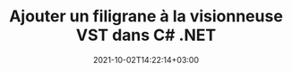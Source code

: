 ---
############################# Static ############################
layout: "autogen-gist"
date: 2021-10-02T14:22:14+03:00
draft: false
path: "fr/total/net/watermark/vst/"
other_out_formats: "PDF DOC DOCX DOCM DOT DOTM DOTX RTF XLS XLSM XLSX XLT XLTM XLTX PPT PPTX PPTM PPS PPSX PPSM POT POTX POTM EML EMLX OFT MSG ODT BMP GIF JPEG JP2 PNG TIFF WEBP VSD VDX VSDM VSDX VSS VSSM VSSX VST VSTM VSTX VSX VTX JPG Word Excel Image Visio"
ad_headline: "Ajouter un filigrane à VST | C#"
ad_description: "Ajouter, rechercher, modifier et supprimer des filigranes du fichier VST en C# .NET"

############################# Head ############################
head_title: "Ajouter un filigrane de texte ou d'image à VST dans C # ASP.NET"
head_description: "Ajoutez, recherchez, modifiez et supprimez un filigrane de texte ou d'image d'un fichier VST, Word, Excel, PowerPoint, diagramme ou image dans un fichier C #, ASP.NET, VB.NET, .NET Core, Xamarin et Mono sur votre ordinateur de bureau, Web ou application mobile."

############################# Header ############################
title: "Ajouter un filigrane à la visionneuse VST dans C# .NET"
description: "Ajoutez des images de filigrane aux applications de visualisation de documents VST qui sont développées dans les plateformes C#, ASP.NET, VB.NET, .NET Core, Xamarin et Mono. Utilisez des méthodes avancées de gestion des filigranes pour afficher, rechercher, modifier et supprimer divers types de filigranes dans les PDF, les documents Microsoft Word, les feuilles de calcul Excel, les présentations PowerPoint, les diagrammes, les pièces jointes aux e-mails et les formats de fichiers image. Vous pouvez facilement afficher le fichier filigrané sous forme de fichier HTML, image ou PDF dans vos applications sans utiliser de logiciel supplémentaire."

############################# SubMenu ############################
submenu:
    enable: false

############################# Content ############################
content:
    enable: true
    block:
    - title_left: "Ajouter un filigrane d'image au fichier PDF dans .NET"
      content_left: |
          [Conholdate.Total pour .NET](https://products.conholdate.com/total/net/) permet aux développeurs .NET d'ajouter facilement des filigranes d'image à leurs applications de visualisation de documents en ajoutant quelques étapes simples.

          -   Instancier **Filigrane** avec le format du document d'entrée
          -   Utiliser le chemin de l'image du filigrane comme paramètre constructeur de la classe **ImageWatermark**
          -   Définir la taille et l'alignement du filigrane
          -   Ajoutez un filigrane au ** filigrane ** et créez un document de sortie
          -   Instanciez **Viewer** avec le document de sortie
          -   Définir les options pour afficher le document au format HTML
          
      title_right: "Instructions de téléchargement et d'installation des API"
      content_right: |
          L'exemple de code ci-dessous nécessite les espaces de noms "GroupDocs.Watermark" et "GroupDocs.Viewer" pour insérer un filigrane d'image dans le document et l'afficher sous forme de fichier HTML sur différents systèmes d'exploitation tels que Windows, Linux ou macOS tout en utilisant des plates-formes telles que Windows Azure, Mono et Xamarin.
          
          Obtenez les fichiers respectifs à partir des [téléchargements](https://downloads.conholdate.com/total/net) ou récupérez le package complet à partir de [NuGet](https://www.nuget.org/packages/Conholdate.Total/ ) pour ajouter 'Conholdate.Total` directement dans votre espace de travail. Découvrez d'autres [API .NET pour les documents Office](https://products.conholdate.com/total/net/) proposées par Conholdate.Total.
          
      gisthash: "655c316366548f2d74110b3336913832"
      gistfile: "insert-image-watermark-to-pdf.cs"

    - title_left: "Ajouter un filigrane de texte au fichier PDF dans .NET"
      content_left: |
          L'exemple de code ci-dessous montre comment ajouter un filigrane de texte dans un document PDF en utilisant quelques lignes de code C#. Il insérera un filigrane sur toutes les pages des formats de document pris en charge.

          -   Instancier **Filigrane** avec le document PDF d'entrée
          -   Initialiser la **police** à utiliser pour le filigrane
          -   Créez l'objet **TextWatermark**
          -   Définir les propriétés du filigrane (alignement, couleur, etc.)
          -   Ajouter un filigrane au filigrane et générer un document de sortie
        
      title_right: "Ajouter, rechercher, modifier et supprimer des filigranes"
      content_right: |
          L'API .NET Watermark offre une puissante solution de gestion des filigranes et vous permet de rechercher tous les filigranes possibles présents sur le document source. Il peut également détecter les filigranes déjà ajoutés par les outils ou logiciels tiers. Vous pouvez facilement modifier le texte ou l'image dans les filigranes trouvés et supprimer tout ou partie des filigranes du document précédemment ajouté.

          Les types de filigrane pris en charge incluent XObject, Artifact, Annotation, Shape, text et image.
          
      gisthash: "a7ed65fc41e058ea08854530444ce267"
      gistfile: "insert-text-watermark-to-pdf.cs"

############################# About Formats ############################
about_formats:
    enable: false
############################# More Formats ############################
more_formats:
    enable: true
    auto: false
    other_out_formats: PDF DOC DOCX DOCM DOT DOTM DOTX RTF XLS XLSM XLSX XLT XLTM XLTX PPT PPTX PPTM PPS PPSX PPSM POT POTX POTM EML EMLX OFT MSG ODT BMP GIF JPEG JP2 PNG TIFF WEBP VSD VDX VSDM VSDX VSS VSSM VSSX VST VSTM VSTX VSX VTX JPG Word Excel Image Visio
############################# Back to top ###############################
back_to_top:
  enable: true
---
